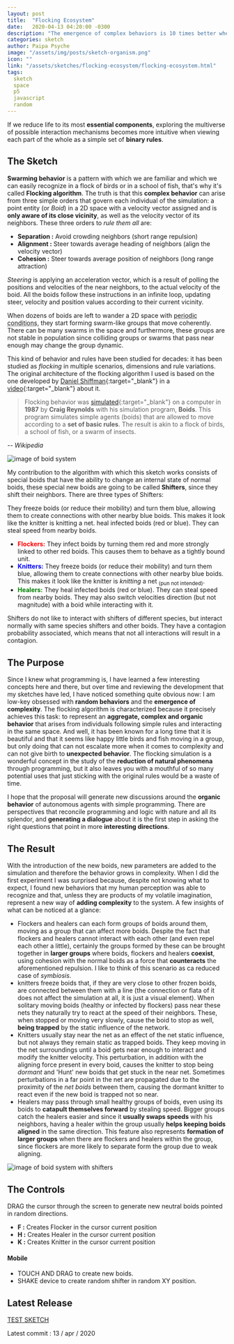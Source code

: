 ```yaml
---
layout: post
title:  "Flocking Ecosystem"
date:   2020-04-13 04:20:00 -0300
description: "The emergence of complex behaviors is 10 times better when you create a background story in your head. I promise."
categories: sketch
author: Paipa Psyche
image: "/assets/img/posts/sketch-organism.png"
icon: ""
link: "/assets/sketches/flocking-ecosystem/flocking-ecosystem.html"
tags:
  sketch
  space
  p5
  javascript
  random
---
```


If we reduce life to its most **essential components**, exploring the multiverse of possible interaction mechanisms becomes more intuitive when viewing each part of the whole as a simple set of **binary rules**.

## The Sketch
**Swarming behavior** is a pattern with which we are familiar and which we can easily recognize in a flock of birds or in a school of fish, that's why it's called **Flocking algorithm**. The truth is that this **complex behavior** can arise from three simple orders that govern each individual of the simulation: a point entity (or *Boid*) in a 2D space with a velocity vector assigned and is **only aware of its close vicinity**, as well as the velocity vector of its neighbors. These three orders to *rule them all* are:

* **Separation :** Avoid crowding neighbors (short range repulsion)
* **Alignment :** Steer towards average heading of neighbors (align the velocity vector)
* **Cohesion :** Steer towards average position of neighbors (long range attraction)

*Steering* is applying an acceleration vector, which is a result of polling the positions and velocities of the near neighbors, to the actual velocity of the boid. All the boids follow these instructions in an infinite loop, updating steer, velocity and position values according to their current vicinity.


When dozens of boids are left to wander a 2D space with  <abbr title="what goes out  of one edge, comes in through the opposite edge">periodic conditions</abbr>, they start forming swarm-like groups that move coherently. There can be many swarms in the space and furthermore, these groups are not stable in population since colliding groups or swarms that pass near enough may change the group dynamic.


This kind of behavior and rules have been studied for decades: it has been studied as *flocking* in multiple scenarios, dimensions and rule variations. The original architecture of the flocking algorithm I used is based on the one developed by [Daniel Shiffman](https://natureofcode.com/book/chapter-6-autonomous-agents/){:target="_blank"} in a [video](https://www.youtube.com/watch?v=mhjuuHl6qHM){:target="_blank"} about it.

> Flocking behavior was [simulated](https://www.youtube.com/watch?v=86iQiV3-3IA){:target="_blank"} on a computer in **1987** by **Craig Reynolds** with his simulation program, **Boids**. This program simulates simple agents (boids) that are allowed to move according to a **set of basic rules**. The result is akin to a flock of birds, a school of fish, or a swarm of insects.

*-- Wikipedia*

<img src="{{site.baseurl}}/assets/img/posts/sketch-organism-img1.png" alt="image of boid system" class="post-midimage-across"/>

My contribution to the algorithm with which this sketch works consists of special boids that have the ability to change an internal state of normal boids, these special new boids are going to be called **Shifters**, since they shift their neighbors. There are three types of Shifters:


They freeze boids (or reduce their mobility) and turn them blue, allowing them to create connections with other nearby blue boids. This makes it look like the knitter is knitting a net.
heal infected boids (red or blue). They can steal speed from nearby boids.

* **<span style="color:red">Flockers:</span>** They infect boids by turning them red and more strongly linked to other red boids. This causes them to behave as a tightly bound unit.
* **<span style="color:blue">Knitters:</span>** They freeze boids (or reduce their mobility) and turn them blue, allowing them to create connections with other nearby blue boids. This makes it look like the knitter is *knitting* a net <sub>(pun not intended)</sub>.
* **<span style="color:green">Healers:</span>** They heal infected boids (red or blue). They can steal speed from nearby boids. They may also switch velocities direction (but not magnitude) with a boid while interacting with it.

Shifters do not like to interact with shifters of different species, but interact normally with same species shifters and other boids. They have a contagion probability associated, which means that not all interactions will result in a contagion.


## The Purpose
Since I knew what programming is, I have learned a few interesting concepts here and there, but over time and reviewing the development that my sketches have led, I have noticed something quite obvious now: I am low-key obsessed with **random behaviors** and the **emergence of complexity**. The flocking algorithm is characterized because it precisely achieves this task:  to represent an **aggregate, complex and organic behavior** that arises from individuals following simple rules and interacting in the same space. And well, it has been known for a long time that it is beautiful and that it seems like happy little birds and fish moving in a group, but only doing that can not escalate more when it comes to complexity and can not give birth to **unexpected behavior**. The flocking simulation is a wonderful concept in the study of the **reduction of natural phenomena** through programming, but it also leaves you with a mouthful of so many potential uses that just sticking with the original rules would be a waste of time.


I hope that the proposal will generate new discussions around the **organic behavior** of autonomous agents with simple programming. There are perspectives that reconcile programming and logic with nature and all its splendor, and **generating a dialogue** about it is the first step in asking the right questions that point in more **interesting directions**.




## The Result

With the introduction of the new boids, new parameters are added to the simulation and therefore the behavior grows in complexity. When I did the first experiment I was surprised because, despite not knowing what to expect, I found new behaviors that my human perception was able to recognize and that, unless they are products of my volatile imagination, represent a new way of **adding complexity** to the system. A few insights of what can be noticed at a glance:

* Flockers and healers can each form groups of boids around them, moving as a group that can affect more boids. Despite the fact that flockers and healers cannot interact with each other (and even repel each other a little), certainly the groups formed by these can be brought together in **larger groups** where boids, flockers and healers **coexist**, using cohesion with the normal boids as a force that **counteracts** the aforementioned repulsion. I like to think of this scenario as ca reduced case of *symbiosis*.
* knitters freeze boids that, if they are very close to other frozen boids, are connected between them with a line (the connection or flata of it does not affect the simulation at all, it is just a visual element). When solitary moving boids (healthy or infected by flockers) pass near these nets they naturally try to react at the speed of their neighbors. These, when stopped or moving very slowly, cause the boid to stop as well, **being trapped** by the static influence of the network.
* Knitters usually stay near the net as an effect of the net static influence, but not always they remain static as trapped boids. They keep moving in the net surroundings until a boid gets near enough to interact and modify the knitter velocity. This perturbation, in addition with the aligning force present in every boid, causes the knitter to stop being *dormant* and 'Hunt' new boids that get stuck in the near net. Sometimes perturbations in a far point in the net are propagated due to the proximity of the *net boids* between them, causing the dormant knitter to react even if the new boid is trapped not so near.
* Healers may pass through small healthy groups of boids, even using its boids to **catapult themselves forward** by stealing speed. Bigger groups catch the healers easier and since it **usually swaps speeds** with his neighbors, having a healer within the group usually **helps keeping boids aligned** in the same direction. This feature also represents **formation of larger groups** when there are flockers and healers within the group, since flockers are more likely to separate form the group due to weak aligning.

<img src="{{site.baseurl}}/assets/img/posts/sketch-organism.gif" alt="image of boid system with shifters" class="post-midimage-across"/>

## The Controls

DRAG the cursor through the screen to generate new neutral boids pointed in random directions.
* **F :** Creates Flocker in the cursor current position
* **H :** Creates Healer in the cursor current position
* **K :** Creates Knitter in the cursor current position

#### Mobile

* TOUCH AND DRAG to create new boids.
* SHAKE device to create random shifter in random XY position.

## Latest Release
<a href="{{site.baseurl}}/assets/sketches/flocking-ecosystem/flocking-ecosystem.html" class="link-sketch">
<span >
TEST SKETCH
</span>
</a>

Latest commit : 13  / apr / 2020
